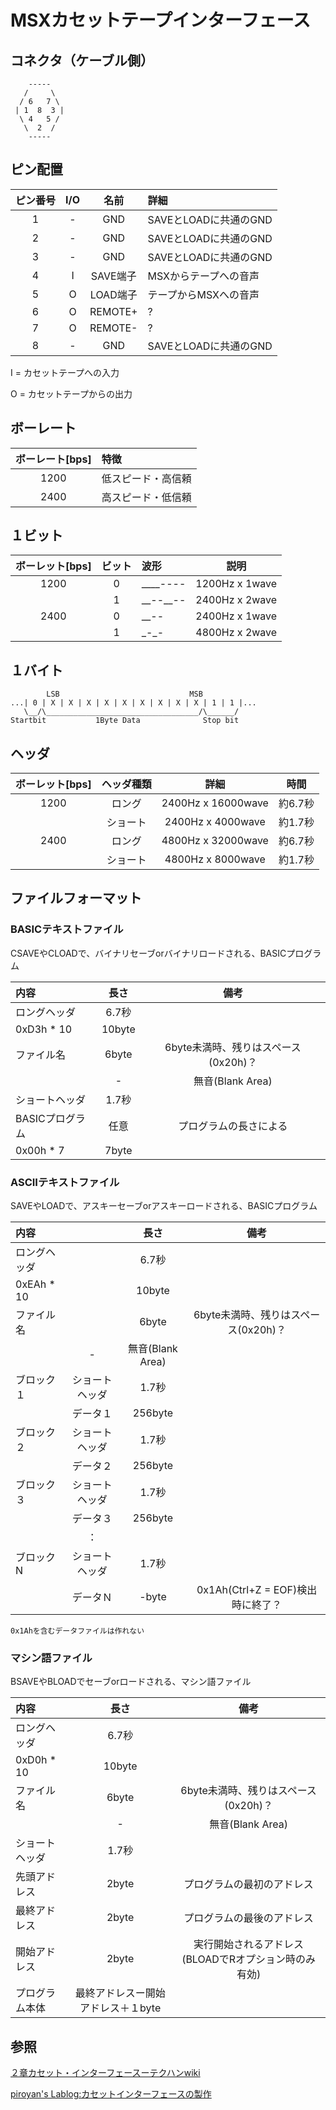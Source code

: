 # MSXカセットテープインターフェース
## コネクタ（ケーブル側）
```
    -----
   /     \
  / 6   7 \
 | 1  8  3 |
  \ 4   5 /
   \  2  /
    -----
```
## ピン配置

|ピン番号|I/O|名前|詳細|
|:-:|:-:|:-:|:-|
|1|-|GND|SAVEとLOADに共通のGND|
|2|-|GND|SAVEとLOADに共通のGND|
|3|-|GND|SAVEとLOADに共通のGND|
|4|I|SAVE端子|MSXからテープへの音声|
|5|O|LOAD端子|テープからMSXへの音声|
|6|O|REMOTE+|?|
|7|O|REMOTE-|?|
|8|-|GND|SAVEとLOADに共通のGND|

I = カセットテープへの入力

O = カセットテープからの出力

## ボーレート
|ボーレート[bps]|特徴|
|:-:|:--|
|1200|低スピード・高信頼|
|2400|高スピード・低信頼|

## １ビット
|ボーレット[bps]|ビット|波形|説明|
|:-:|:-:|:-|:-:|
|1200|0|\_\_\_\_----|1200Hz x 1wave|
||1|\_\_--\_\_--|2400Hz x 2wave|
|2400|0|\_\_--|2400Hz x 1wave|
||1|\_-\_-|4800Hz x 2wave|

## １バイト
```
        LSB                             MSB
...| 0 | X | X | X | X | X | X | X | X | X | 1 | 1 |...
   \__/\__________________________________/\______/
Startbit           1Byte Data              Stop bit
```

## ヘッダ
|ボーレット[bps]|ヘッダ種類|詳細|時間|
|:-:|:-:|:-:|:-:|
|1200|ロング|2400Hz x 16000wave|約6.7秒|
||ショート|2400Hz x 4000wave|約1.7秒|
|2400|ロング|4800Hz x 32000wave|約6.7秒|
||ショート|4800Hz x 8000wave|約1.7秒|

## ファイルフォーマット
### BASICテキストファイル
CSAVEやCLOADで、バイナリセーブorバイナリロードされる、BASICプログラム

|内容|長さ|備考|
|:-|:-:|:-:|
|ロングヘッダ|6.7秒||
|0xD3h * 10|10byte||
|ファイル名|6byte|6byte未満時、残りはスペース(0x20h)？|
||-|無音(Blank Area)|
|ショートヘッダ|1.7秒||
|BASICプログラム|任意|プログラムの長さによる|
|0x00h * 7|7byte||

### ASCIIテキストファイル
SAVEやLOADで、アスキーセーブorアスキーロードされる、BASICプログラム

|内容||長さ|備考|
|:-|:-:|:-:|:-:|
|ロングヘッダ||6.7秒||
|0xEAh * 10||10byte||
|ファイル名||6byte|6byte未満時、残りはスペース(0x20h)？|
||-|無音(Blank Area)|
|ブロック１|ショートヘッダ|1.7秒||
||データ１|256byte||
|ブロック２|ショートヘッダ|1.7秒||
||データ２|256byte||
|ブロック３|ショートヘッダ|1.7秒||
||データ３|256byte||
||：|||
|ブロックN|ショートヘッダ|1.7秒||
||データＮ|-byte|0x1Ah(Ctrl+Z = EOF)検出時に終了？|

```
0x1Ahを含むデータファイルは作れない
```

### マシン語ファイル
BSAVEやBLOADでセーブorロードされる、マシン語ファイル

|内容|長さ|備考|
|:-|:-:|:-:|
|ロングヘッダ|6.7秒||
|0xD0h * 10|10byte||
|ファイル名|6byte|6byte未満時、残りはスペース(0x20h)？|
||-|無音(Blank Area)|
|ショートヘッダ|1.7秒||
|先頭アドレス|2byte|プログラムの最初のアドレス|
|最終アドレス|2byte|プログラムの最後のアドレス|
|開始アドレス|2byte|実行開始されるアドレス(BLOADでRオプション時のみ有効)|
|プログラム本体|最終アドレスー開始アドレス＋１byte||

## 参照

[２章カセット・インターフェースーテクハンwiki](http://ngs.no.coocan.jp/doc/wiki.cgi/TechHan?page=2%BE%CF+%A5%AB%A5%BB%A5%C3%A5%C8%8E%A5%A5%A4%A5%F3%A5%BF%A1%BC%A5%D5%A5%A7%A5%A4%A5%B9)

[piroyan's Lablog:カセットインターフェースの製作](http://lablog.piroyan.com/index.php?e=24)
